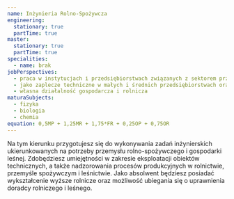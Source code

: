 ```yaml
---
name: Inżynieria Rolno-Spożywcza
engineering:
  stationary: true
  partTime: true
master:
  stationary: true 
  partTime: true
specialities:
  - name: brak
jobPerspectives:
  - praca w instytucjach i przedsiębiorstwach związanych z sektorem przetwórstwa rolno-spożywczego, rolnictwem i gospodarką leśną
  - jako zaplecze techniczne w małych i średnich przedsiębiorstwach oraz jednostkach doradczych
  - własna działalność gospodarcza i rolnicza
maturaSubjects:
  - fizyka
  - biologia
  - chemia
equation: 0,5MP + 1,25MR + 1,75*FR + 0,25OP + 0,75OR
---
```


Na tym kierunku przygotujesz się do wykonywania zadań inżynierskich ukierunkowanych na potrzeby przemysłu rolno-spożywczego i gospodarki leśnej. Zdobędziesz umiejętności w zakresie eksploatacji obiektów technicznych, a także nadzorowania procesów produkcyjnych w rolnictwie, przemyśle spożywczym i leśnictwie. Jako absolwent będziesz posiadać
wykształcenie wyższe rolnicze oraz możliwość ubiegania się o uprawnienia doradcy rolniczego i leśnego.